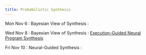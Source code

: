 ```yaml
---
title: Probabilistic Synthesis
---
```


Mon Nov 6
: Bayesian View of Synthesis
  : []()

Wed Nov 8
: Bayesian View of Synthesis
  : [Execution-Guided Neural Program Synthesis](https://openreview.net/pdf?id=H1gfOiAqYm)

Fri Nov 10
: Neural-Guided Synthesis
  : []()
